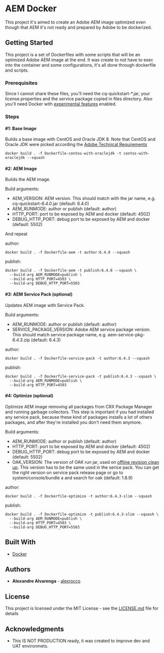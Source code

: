 # AEM Docker

This project it's aimed to create an Adobe AEM image optimized even though that AEM it's not ready and prepared by Adobe to be dockerized.

## Getting Started

This project is a set of Dockerfiles with some scripts that will be an optimized Adobe AEM image at the end. It was create to not have to exec into the container and some configurations, it's all done through dockerfile and scripts.  

### Prerequisites

Since I cannot share these files, you'll need the cq-quickstart-\*.jar, your license.properties  and the service package copied in files directory.
Also you'll need Docker with [experimental features](https://github.com/docker/docker-ce/blob/master/components/cli/experimental/README.md.
) enabled.

### Steps

#### #1: Base Image

Builds a base image with CentOS and Oracle JDK 8. Note that CentOS and Oracle JDK were picked according the [Adobe Technical Requirements](https://helpx.adobe.com/experience-manager/6-3/sites/deploying/using/technical-requirements.html)

```
docker build . -f Dockerfile-centos-with-oraclejdk -t centos-with-oraclejdk --squash
```

#### #2: AEM Image

Builds the AEM image.

Build arguments:
- AEM_VERSION: AEM version. This should match with the jar name, e.g. cq-quickstart-*6.4.0*.jar (default: 6.4.0)
- AEM_RUNMODE: author or publish (default: author)
- HTTP_PORT: port to be exposed by AEM and docker (default: 4502)
- DEBUG_HTTP_PORT: debug port to be exposed by AEM and docker (default: 5502)

And repeat

author:
```
docker build . -f Dockerfile-aem -t author:6.4.0 --squash
```
publish:
```
docker build . -f Dockerfile-aem -t publish:6.4.0 --squash \
  --build-arg AEM_RUNMODE=publish \
  --build-arg HTTP_PORT=4503 \
  --build-arg DEBUG_HTTP_PORT=5503
```

#### #3: AEM Service Pack (optional)

Updates AEM image with Service Pack.

Build arguments:
- AEM_RUNMODE: author or publish (default: author)
- SERVICE_PACKAGE_VERSION: Adobe AEM service package version. This should match service package name, e.g. aem-service-pkg-*6.4.3*.zip (default: 6.4.3)

author:
```
docker build . -f Dockerfile-service-pack -t author:6.4.3 --squash
```
publish:
```
docker build . -f Dockerfile-service-pack -t publish:6.4.3 --squash \
  --build-arg AEM_RUNMODE=publish \
  --build-arg HTTP_PORT=4503
```

#### #4: Optimize (optional)

Optimize AEM image removing all packages from CRX Package Manager and running garbage collectors. This step is important if you had installed any service pack, because these kind of packages installs a lot of others packages, and after they're installed you don't need them anymore.

Build arguments:
- AEM_RUNMODE: author or publish (default: author)
- HTTP_PORT: port to be exposed by AEM and docker (default: 4502)
- DEBUG_HTTP_PORT: debug port to be exposed by AEM and docker (default: 5502)
- OAK_VERSION: The version of OAK run jar, used on [offline revision clean up](https://helpx.adobe.com/br/experience-manager/6-4/sites/deploying/using/revision-cleanup.html#HowtoRunOfflineRevisionCleanup). This version has to be the same used in the serice pack. You can get the right version on service pack release page or go to system/console/bundle a and search for oak (default: 1.8.9)

author:
```
docker build . -f Dockerfile-optimize -t author:6.4.3-slim --squash
```
publish:
```
docker build . -f Dockerfile-optimize -t publish:6.4.3-slim --squash \
  --build-arg AEM_RUNMODE=publish \
  --build-arg HTTP_PORT=4503 \
  --build-arg DEBUG_HTTP_PORT=5503
```

## Built With

* [Docker](https://www.docker.com/)

## Authors

* **Alexandre Alvarenga** - [alexrocco](https://github.com/alexrocco)

## License

This project is licensed under the MIT License - see the [LICENSE.md](LICENSE.md) file for details

## Acknowledgments

* This IS NOT PRODUCTION ready, it was created to improve dev and UAT environmets.

